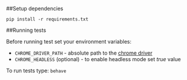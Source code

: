 ##Setup dependencies

```
pip install -r requirements.txt
```

##Running tests

Before running test set your environment variables:

- `CHROME_DRIVER_PATH` - absolute path to the [chrome driver](https://chromedriver.chromium.org/downloads)
- `CHROME_HEADLESS` (optional) - to enable headless mode set *true* value

To run tests type: `behave`